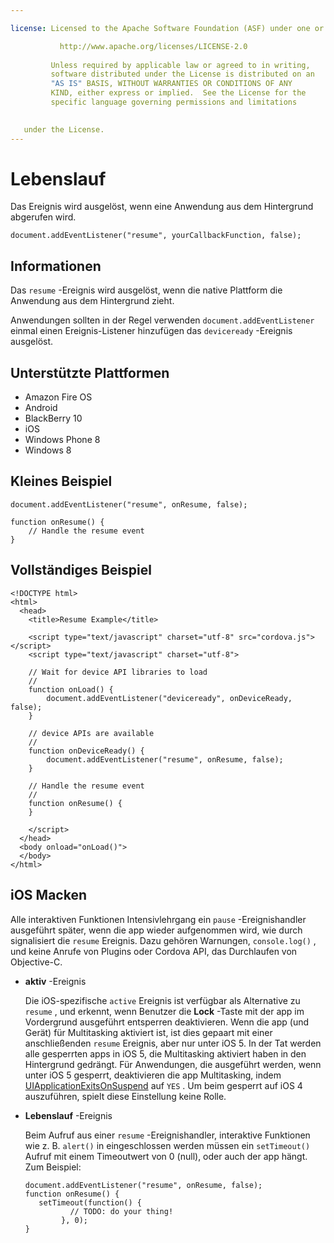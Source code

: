 ```yaml
---

license: Licensed to the Apache Software Foundation (ASF) under one or more contributor license agreements. See the NOTICE file distributed with this work for additional information regarding copyright ownership. The ASF licenses this file to you under the Apache License, Version 2.0 (the "License"); you may not use this file except in compliance with the License. You may obtain a copy of the License at

           http://www.apache.org/licenses/LICENSE-2.0
    
         Unless required by applicable law or agreed to in writing,
         software distributed under the License is distributed on an
         "AS IS" BASIS, WITHOUT WARRANTIES OR CONDITIONS OF ANY
         KIND, either express or implied.  See the License for the
         specific language governing permissions and limitations
    

   under the License.
---
```


# Lebenslauf

Das Ereignis wird ausgelöst, wenn eine Anwendung aus dem Hintergrund abgerufen wird.

    document.addEventListener("resume", yourCallbackFunction, false);
    

## Informationen

Das `resume` -Ereignis wird ausgelöst, wenn die native Plattform die Anwendung aus dem Hintergrund zieht.

Anwendungen sollten in der Regel verwenden `document.addEventListener` einmal einen Ereignis-Listener hinzufügen das `deviceready` -Ereignis ausgelöst.

## Unterstützte Plattformen

*   Amazon Fire OS
*   Android
*   BlackBerry 10
*   iOS
*   Windows Phone 8
*   Windows 8

## Kleines Beispiel

    document.addEventListener("resume", onResume, false);
    
    function onResume() {
        // Handle the resume event
    }
    

## Vollständiges Beispiel

    <!DOCTYPE html>
    <html>
      <head>
        <title>Resume Example</title>
    
        <script type="text/javascript" charset="utf-8" src="cordova.js"></script>
        <script type="text/javascript" charset="utf-8">
    
        // Wait for device API libraries to load
        //
        function onLoad() {
            document.addEventListener("deviceready", onDeviceReady, false);
        }
    
        // device APIs are available
        //
        function onDeviceReady() {
            document.addEventListener("resume", onResume, false);
        }
    
        // Handle the resume event
        //
        function onResume() {
        }
    
        </script>
      </head>
      <body onload="onLoad()">
      </body>
    </html>
    

## iOS Macken

Alle interaktiven Funktionen Intensivlehrgang ein `pause` -Ereignishandler ausgeführt später, wenn die app wieder aufgenommen wird, wie durch signalisiert die `resume` Ereignis. Dazu gehören Warnungen, `console.log()` , und keine Anrufe von Plugins oder Cordova API, das Durchlaufen von Objective-C.

*   **aktiv** -Ereignis
    
    Die iOS-spezifische `active` Ereignis ist verfügbar als Alternative zu `resume` , und erkennt, wenn Benutzer die **Lock** -Taste mit der app im Vordergrund ausgeführt entsperren deaktivieren. Wenn die app (und Gerät) für Multitasking aktiviert ist, ist dies gepaart mit einer anschließenden `resume` Ereignis, aber nur unter iOS 5. In der Tat werden alle gesperrten apps in iOS 5, die Multitasking aktiviert haben in den Hintergrund gedrängt. Für Anwendungen, die ausgeführt werden, wenn unter iOS 5 gesperrt, deaktivieren die app Multitasking, indem [UIApplicationExitsOnSuspend][1] auf `YES` . Um beim gesperrt auf iOS 4 auszuführen, spielt diese Einstellung keine Rolle.

*   **Lebenslauf** -Ereignis
    
    Beim Aufruf aus einer `resume` -Ereignishandler, interaktive Funktionen wie z. B. `alert()` in eingeschlossen werden müssen ein `setTimeout()` Aufruf mit einem Timeoutwert von 0 (null), oder auch der app hängt. Zum Beispiel:
    
        document.addEventListener("resume", onResume, false);
        function onResume() {
           setTimeout(function() {
                  // TODO: do your thing!
                }, 0);
        }
        

 [1]: http://developer.apple.com/library/ios/#documentation/general/Reference/InfoPlistKeyReference/Articles/iPhoneOSKeys.html
